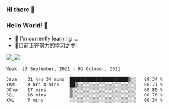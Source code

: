 ### Hi there 👋
### Hello World! 🙌

- 🌱 I’m currently learning ...
- 📖目前正在努力的学习之中!

<a href="https://github.com/anuraghazra/github-readme-stats">
  <img src="https://github-readme-stats.vercel.app/api?username=keyboardWithDream&show_icons=true&repo=github-readme-stats" />
</a>
<a href="https://github.com/anuraghazra/convoychat">
  <img src="https://github-readme-stats.vercel.app/api/top-langs/?username=keyboardWithDream&layout=compact&repo=convoychat" />
</a>



<!--START_SECTION:waka-->
```text
Week: 27 September, 2021 - 03 October, 2021

Java    31 hrs 34 mins  ██████████████████████▒░░   89.34 % 
YAML    3 hrs 4 mins    ██▒░░░░░░░░░░░░░░░░░░░░░░   08.71 % 
Other   17 mins         ▒░░░░░░░░░░░░░░░░░░░░░░░░   00.80 % 
SQL     16 mins         ▒░░░░░░░░░░░░░░░░░░░░░░░░   00.76 % 
XML     7 mins          ░░░░░░░░░░░░░░░░░░░░░░░░░   00.34 % 
```
<!--END_SECTION:waka-->
